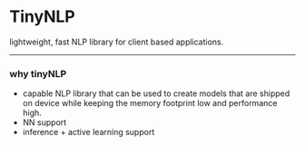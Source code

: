 # TinyNLP
lightweight, fast NLP library for client based applications.

---

### why tinyNLP

- capable NLP library that can be used to create models that are shipped on device while keeping the memory footprint low and performance high.  
- NN support
- inference + active learning support
